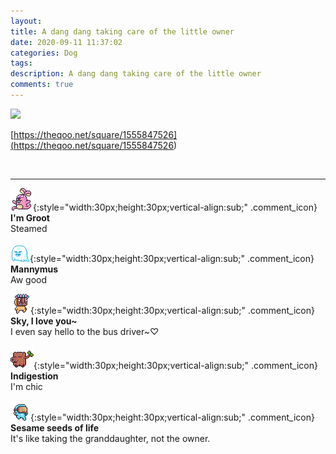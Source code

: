 ```yaml
---
layout: 
title: A dang dang taking care of the little owner
date: 2020-09-11 11:37:02
categories: Dog
tags: 
description: A dang dang taking care of the little owner
comments: true
---
```


![](https://blog.kakaocdn.net/dn/bTE4Tc/btqHZlaq5WM/PiBglXL8Qy9zhNDTNgZZGk/img.gif)

[https://theqoo.net/square/1555847526](<https://theqoo.net/square/1555847526>)

​

* * *

![comment](/assets/character/bunny.png){:style="width:30px;height:30px;vertical-align:sub;" .comment_icon} **I'm Groot**  
Steamed   
  
![comment](/assets/character/ghost.png){:style="width:30px;height:30px;vertical-align:sub;" .comment_icon} **Mannymus**  
Aw good   
  
![comment](/assets/character/mask.png){:style="width:30px;height:30px;vertical-align:sub;" .comment_icon} **Sky, I love you~**  
I even say hello to the bus driver~♡   
  
![comment](/assets/character/trunk.png){:style="width:30px;height:30px;vertical-align:sub;" .comment_icon} **Indigestion**  
I'm chic   
  
![comment](/assets/character/goggle.png){:style="width:30px;height:30px;vertical-align:sub;" .comment_icon} **Sesame seeds of life**  
It's like taking the granddaughter, not the owner.   
  

